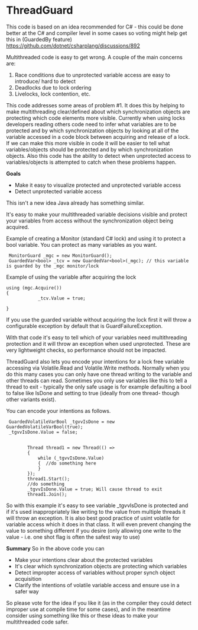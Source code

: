 
# ThreadGuard

This code is based on an idea recommended for C# - this could be done better at the C# and compiler level in some cases so voting might help get this in (GuardedBy feature)  https://github.com/dotnet/csharplang/discussions/892

Multithreaded code is easy to get wrong. A couple of the main concerns are:

 1. Race conditions due to unprotected variable access are easy to introduce/ hard to detect
 2.  Deadlocks due to lock ordering
 3.  Livelocks, lock contention, etc.


This code addresses some areas of problem #1. It does this by helping to make multithreading clear/defined about which synchronization objects are protecting which code elements more visible. Currently when using locks developers reading others code need to infer what variables are to be protected and by which synchronization objects by looking at all of the variable accessed in a code block between acquiring and release of a lock. If we can make this more visible in code it will be easier to tell what variables/objects should be protected and by which synchronization objects. Also this code has the ability to detect when unprotected access to variables/objects is attempted to catch when these problems happen.


**Goals**

 - Make it easy to visualize protected and unprotected variable access
 - Detect unprotected variable access

This isn't a new idea Java already has something similar.

It's easy to make your multithreaded variable decisions visible and protect your variables from access without the synchronization object being acquired.

Example of creating a Monitor (standard C# lock) and using it to protect a bool variable. You can protect as many variables as you want.

     MonitorGuard _mgc = new MonitorGuard();
     GuardedVar<bool> _tcv = new GuardedVar<bool>(_mgc); // this variable is guarded by the _mgc monitor/lock


Example of using the variable after acquiring the lock

    using (mgc.Acquire())
    {
                _tcv.Value = true;
                
    }

If you use the guarded variable without acquiring the lock first it will throw a configurable exception by default that is GuardFailureException.

With that code it's easy to tell which of your variables need multithreading protection and it will throw an exception when used unprotected.
These are very lightweight checks, so performance should not be impacted.

ThreadGuard also lets you encode your intentions for a lock free variable accessing via Volatile.Read and Volatile.Write methods.  Normally when you do this many cases you can only have one thread writing to the variable and other threads can read.  Sometimes you only use variables like this to tell a thread to exit - typically the only safe usage is for example defaulting a bool to false like IsDone and setting to true (ideally from one thread- though other variants exist).

You can encode your intentions as follows.

     GuardedVolatileVarBool _tgvvIsDone = new GuardedVolatileVarBool(true);
     _tgvvIsDone.Value = false;


            Thread thread1 = new Thread(() =>
            {
                while (_tgvvIsDone.Value)
                {  //do something here
                }
            });
            thread1.Start();
            //do something
            _tgvvIsDone.Value = true; Will cause thread to exit
            thread1.Join();



So with this example it's easy to see variable _tgvvIsDone is protected and if it's used inappropriately like writing to the value from multiple threads it will throw an exception.  It is also best good practice of usint volatile for variable access which it does in that class.  It will even prevent changing the value to something different if you desire (only allowing one write to the value - i.e. one shot flag is often the safest way to use)

**Summary**
So in the above code you can
- Make your intentions clear about the protected variables
- It's clear which synchronization objects are protecting which variables
- Detect impropter access of variables without proper synch object acquisition
- Clarify the intentions of volatile variable access and ensure use in a safer way


So please vote for the idea if you like it (as in the compiler they could detect improper use at compile time for some cases), and in the meantime consider using something like this or these ideas to make your multithreaded code safer.
